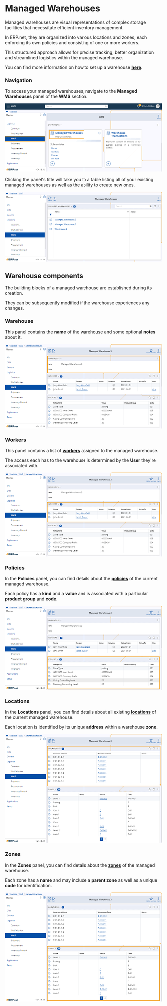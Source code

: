 # Managed Warehouses 

Managed warehouses are visual representations of complex storage facilities that necessitate efficient inventory management. 

In ERP.net, they are organized into various locations and zones, each enforcing its own policies and consisting of one or more workers. 

This structured approach allows for precise tracking, better organization and streamlined logistics within the managed warehouse.

You can find more information on how to set up a warehouse **[here](https://docs.erp.net/tech/modules/logistics/wms/how-to/setup-warehouse/index.html)**.

### Navigation 

To access your managed warehouses, navigate to the **Managed Warehouses** panel of the **WMS** section. 

![pictures](pictures/Managed_Warehouses_navigation_03_06.png)

Clicking the panel's title will take you to a table listing all of your existing managed warehouses as well as the ability to create new ones.

![pictures](pictures/Managed_Warehouses_view_04_06.png)

## Warehouse components 

The building blocks of a managed warehouse are established during its creation. 

They can be subsequently modified if the warehouse experiences any changes.

### Warehouse 

This panel contains the **name** of the warehouse and some optional **notes** about it. 

![pictures](pictures/Managed_Warehouses_warehouse_04_06.png)

### Workers 

This panel contains a list of **[workers](https://docs.erp.net/tech/modules/logistics/wms/how-to/setup-warehouse/warehouse-workers.html)** assigned to the managed warehouse. 

The access each has to the warehouse is determined by the **User** they're associated with.

![pictures](pictures/Managed_Warehouses_workers_04_06.png)

### Policies 

In the **Policies** panel, you can find details about the **[policies](https://docs.erp.net/tech/modules/logistics/wms/how-to/setup-warehouse/warehouse-policies.html)** of the current managed warehouse. 

Each policy has a **kind** and a **value** and is associated with a particular **product group** and **code**. 

![pictures](pictures/Managed_Warehouses_policies_04_06.png)

### Locations

In the **Locations** panel, you can find details about all existing **[locations](https://docs.erp.net/tech/modules/logistics/wms/how-to/setup-warehouse/zones-and-locations.html)** of the current managed warehouse. 

Each location is identified by its unique **address** within a warehouse **zone**. 

![pictures](pictures/Managed_Warehouses_locations_04_06.png)

### Zones 

In the **Zones** panel, you can find details about the **[zones](https://docs.erp.net/tech/modules/logistics/wms/how-to/setup-warehouse/zones-and-locations.html)** of the managed warehouse. 

Each zone has a **name** and may include a **parent zone** as well as a unique **code** for identification.

![pictures](pictures/Managed_Warehouses_zones_04_06.png)
